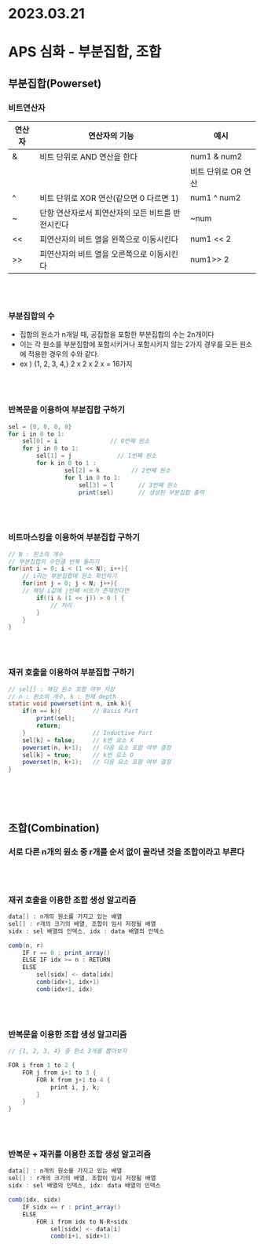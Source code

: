 # 2023.03.21

# APS 심화 - 부분집합, 조합

## 부분집합(Powerset)

### 비트연산자

| 연산자 | 연산자의 기능 | 예시 |
| --- | --- | --- |
| & | 비트 단위로 AND 연산을 한다 | num1 & num2 |
| | | 비트 단위로 OR 연산 | num1 | num2 |
| ^ | 비트 단위로 XOR 연산(같으면 0 다르면 1) | num1 ^ num2 |
| ~ | 단항 연산자로서 피연산자의 모든 비트를 반전시킨다 | ~num |
| << | 피연산자의 비트 열을 왼쪽으로 이동시킨다 | num1 << 2 |
| >> | 피연산자의 비트 열을 오른쪽으로 이동시킨다 | num1>> 2 |

<br>
<br>


### 부분집합의 수

- 집합의 원소가 n개일 때, 공집합을 포함한 부분집합의 수는 2n개이다
- 이는 각 원소를 부분집합에 포함시키거나 포함시키지 않는 2가지 경우를 모든 원소에 적용한 경우의 수와 같다.
- ex ) {1, 2, 3, 4,} 2 x 2 x 2 x = 16가지


<br>
<br>



### 반복문을 이용하여 부분집합 구하기

```java
sel = {0, 0, 0, 0}
for i in 0 to 1:
	sel[0] = i               // 0번째 원소
	for j in 0 to 1: 
		sel[1] = j             // 1번째 원소
		for k in 0 to 1 :
				sel[2] = k         // 2번째 원소
				for l in 0 to 1:
					sel[3] = l       // 3번째 원소
					print(sel)       // 생성된 부분집합 출력
```


<br>
<br>


### 비트마스킹을 이용하여 부분집합 구하기

```java
// N : 원소의 개수
// 부분집합의 수만큼 반복 돌리기
for(int i = 0; i < (1 << N); i++){
	// i라는 부분집합에 원소 확인하기
	for(int j = 0; j < N; j++){
	// 해당 i값에 j번째 비트가 존재한다면
		if((i & (1 << j)) > 0 ) {
			// 처리
		}
	}
}

```


<br>
<br>


### 재귀 호출을 이용하여 부분집합 구하기

```java
// sel[] : 해당 원소 포함 여부 저장
// n : 원소의 개수, k : 현재 depth
static void powerset(int n, ink k){
	if(n == k){         // Basis Part
		print(sel);
		return;
	}                   // Inductive Part
	sel[k] = false;     // k번 요소 X
	powerset(n, k+1);   // 다음 요소 포함 여부 결정
	sel[k] = true;      // k번 요소 O
	powerset(n, k+1);   // 다음 요소 포함 여부 결정
}
```


<br>
<br>
<br>


## 조합(Combination)

### 서로 다른 n개의 원소 중 r개를 순서 없이 골라낸 것을 조합이라고 부른다

<br>
<br>


### 재귀 호출을 이용한 조합 생성 알고리즘

```java
data[] : n개의 원소를 가지고 있는 배열
sel[] : r개의 크기의 배열, 조합이 임시 저장될 배열
sidx : sel 배열의 인덱스, idx : data 배열의 인덱스

comb(n, r)
	IF r == 0 : print_array()
	ELSE IF idx >= n : RETURN
	ELSE
		sel[sidx] <- data[idx]
		comb(idx+1, idx+1)
		comb(idx+1, idx)
```

<br>
<br>


### 반복문을 이용한 조합 생성 알고리즘

```java
// {1, 2, 3, 4} 중 원소 3개를 뽑아보자

FOR i from 1 to 2 {
	FOR j from i+1 to 3 {
		FOR k from j+1 to 4 {
			print i, j, k;
		}
	}
}
```

<br>
<br>


### 반복문 + 재귀를 이용한 조합 생성 알고리즘

```java
data[] : n개의 원소를 가지고 있는 배열
sel[] : r개의 크기의 배열, 조합이 임시 저장될 배열
sidx : sel 배열의 인덱스, idx: data 배열의 인덱스

comb(idx, sidx)
	IF sidx == r : print_array()
	ELSE
		FOR i from idx to N-R+sidx
			sel[sidx] <- data[i]
			comb(i+1, sidx+1)
```
